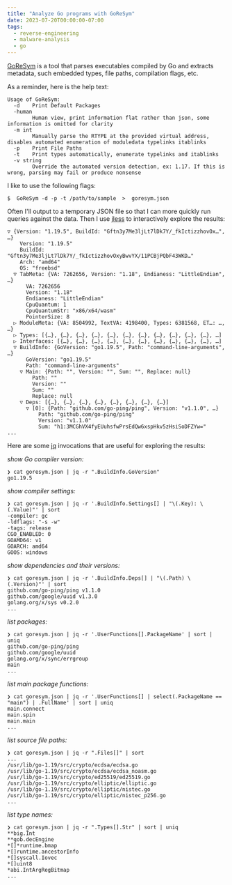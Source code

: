 ```yaml
---
title: "Analyze Go programs with GoReSym"
date: 2023-07-20T00:00:00-07:00
tags:
  - reverse-engineering
  - malware-analysis
  - go
---
```



[GoReSym](https://github.com/mandiant/GoReSym) is a tool that parses executables compiled by Go and extracts metadata, such embedded types, file paths, compilation flags, etc.

As a reminder, here is the help text:

```console
Usage of GoReSym:
  -d    Print Default Packages
  -human
        Human view, print information flat rather than json, some information is omitted for clarity
  -m int
        Manually parse the RTYPE at the provided virtual address, disables automated enumeration of moduledata typelinks itablinks
  -p    Print File Paths
  -t    Print types automatically, enumerate typelinks and itablinks
  -v string
        Override the automated version detection, ex: 1.17. If this is wrong, parsing may fail or produce nonsense
```

I like to use the following flags:

```console
$  GoReSym -d -p -t /path/to/sample  >  goresym.json
```

Often I'll output to a temporary JSON file so that I can more quickly run queries against the data.
Then I use [jless](https://jless.io/) to interactively explore the results:

```console
▽ {Version: "1.19.5", BuildId: "Gftn3y7Me3ljLt7lDk7Y/_fkIctizzhovOx…", …}
    Version: "1.19.5"
    BuildId: "Gftn3y7Me3ljLt7lDk7Y/_fkIctizzhovOxyBwvYX/11PCBjPQbF43WKD…"
    Arch: "amd64"
    OS: "freebsd"
  ▽ TabMeta: {VA: 7262656, Version: "1.18", Endianess: "LittleEndian", …}
      VA: 7262656
      Version: "1.18"
      Endianess: "LittleEndian"
      CpuQuantum: 1
      CpuQuantumStr: "x86/x64/wasm"
      PointerSize: 8
  ▷ ModuleMeta: {VA: 8504992, TextVA: 4198400, Types: 6381568, ET…: …, …}
  ▷ Types: [{…}, {…}, {…}, {…}, {…}, {…}, {…}, {…}, {…}, {…}, {…}, …]
  ▷ Interfaces: [{…}, {…}, {…}, {…}, {…}, {…}, {…}, {…}, {…}, {…}, …]
  ▽ BuildInfo: {GoVersion: "go1.19.5", Path: "command-line-arguments", …}
      GoVersion: "go1.19.5"
      Path: "command-line-arguments"
    ▽ Main: {Path: "", Version: "", Sum: "", Replace: null}
        Path: ""
        Version: ""
        Sum: ""
        Replace: null
    ▽ Deps: [{…}, {…}, {…}, {…}, {…}, {…}, {…}, {…}]
      ▽ [0]: {Path: "github.com/go-ping/ping", Version: "v1.1.0", …}
          Path: "github.com/go-ping/ping"
          Version: "v1.1.0"
          Sum: "h1:3MCGhVX4fyEUuhsfwPrsEdQw6xspHkv5zHsiSoDFZYw="
...
```

Here are some [jq](https://jqlang.github.io/jq/) invocations that are useful for exploring the results:

*show Go compiler version:*
```console
❯ cat goresym.json | jq -r ".BuildInfo.GoVersion"
go1.19.5
```

*show compiler settings:*
```console
❯ cat goresym.json | jq -r '.BuildInfo.Settings[] | "\(.Key): \(.Value)"' | sort
-compiler: gc
-ldflags: "-s -w"
-tags: release
CGO_ENABLED: 0
GOAMD64: v1
GOARCH: amd64
GOOS: windows
```

*show dependencies and their versions:*
```console
❯ cat goresym.json | jq -r '.BuildInfo.Deps[] | "\(.Path) \(.Version)"' | sort
github.com/go-ping/ping v1.1.0
github.com/google/uuid v1.3.0
golang.org/x/sys v0.2.0
...
```

*list packages:*
```console
❯ cat goresym.json | jq -r '.UserFunctions[].PackageName' | sort | uniq
github.com/go-ping/ping
github.com/google/uuid
golang.org/x/sync/errgroup
main
...
```

*list main package functions:*
```
❯ cat goresym.json | jq -r '.UserFunctions[] | select(.PackageName == "main") | .FullName' | sort | uniq
main.connect
main.spin
main.main
...
```

*list source file paths:*
```console
❯ cat goresym.json | jq -r ".Files[]" | sort
...
/usr/lib/go-1.19/src/crypto/ecdsa/ecdsa.go
/usr/lib/go-1.19/src/crypto/ecdsa/ecdsa_noasm.go
/usr/lib/go-1.19/src/crypto/ed25519/ed25519.go
/usr/lib/go-1.19/src/crypto/elliptic/elliptic.go
/usr/lib/go-1.19/src/crypto/elliptic/nistec.go
/usr/lib/go-1.19/src/crypto/elliptic/nistec_p256.go
...
```

*list type names:*
```console
❯ cat goresym.json | jq -r ".Types[].Str" | sort | uniq
**big.Int
**gob.decEngine
*[]*runtime.bmap
*[]runtime.ancestorInfo
*[]syscall.Iovec
*[]uint8
*abi.IntArgRegBitmap
...
```


